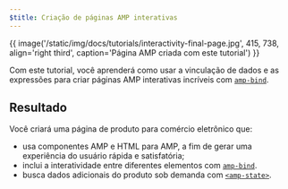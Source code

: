 ```yaml
---
$title: Criação de páginas AMP interativas
---
```


{{ image('/static/img/docs/tutorials/interactivity-final-page.jpg', 415, 738, align='right third', caption='Página AMP criada com este tutorial') }}

Com este tutorial, você aprenderá como usar a vinculação de dados e as expressões para criar páginas AMP interativas incríveis com [`amp-bind`](../../../../documentation/components/reference/amp-bind.md).

## Resultado

Você criará uma página de produto para comércio eletrônico que:

- usa componentes AMP e HTML para AMP, a fim de gerar uma experiência do usuário rápida e satisfatória;
- inclui a interatividade entre diferentes elementos com [`amp-bind`](../../../../documentation/components/reference/amp-bind.md).
- busca dados adicionais do produto sob demanda com [`<amp-state>`](../../../../documentation/components/reference/amp-bind.md#state).
